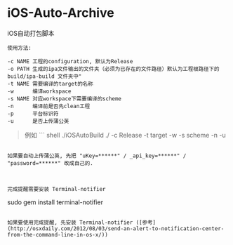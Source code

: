 # iOS-Auto-Archive

iOS自动打包脚本

```
使用方法:
 
-c NAME 工程的configuration, 默认为Release
-o PATH 生成的ipa文件输出的文件夹（必须为已存在的文件路径）默认为工程根路径下的 build/ipa-build 文件夹中"
-t NAME 需要编译的target的名称
-w      编译workspace
-s NAME 对应workspace下需要编译的scheme
-n      编译前是否先clean工程
-p      平台标识符
-u      是否上传蒲公英
```

> 例如 ``` shell
./iOSAutoBuild ./ -c Release -t target -w -s scheme -n -u
```

如果要自动上传蒲公英, 先把 "uKey=******" / _api_key=******" / "password=******" 改成自己的.



完成提醒需要安装 Terminal-notifier

```
sudo gem install terminal-notifier
```

如果要使用完成提醒, 先安装 Terminal-notifier ([参考](http://osxdaily.com/2012/08/03/send-an-alert-to-notification-center-from-the-command-line-in-os-x/))